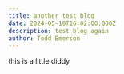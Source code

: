 ```yaml
---
title: another test blog
date: 2024-05-10T16:02:00.000Z
description: test blog again
author: Todd Emerson
---
```

this is a little diddy
